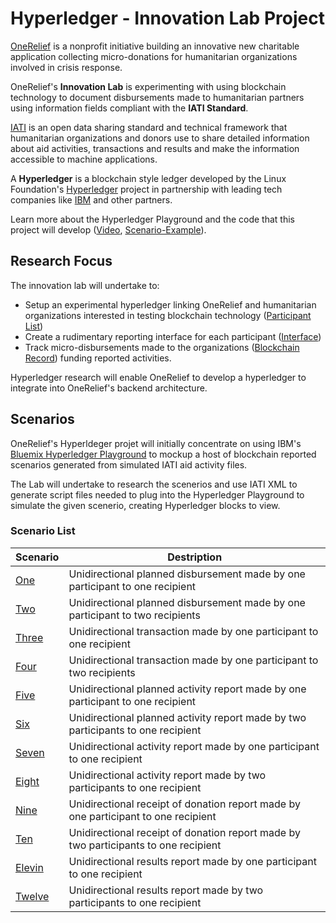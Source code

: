 # Hyperledger - Innovation Lab Project

[OneRelief](https://onereliefapp.com) is a nonprofit initiative building an innovative new charitable application collecting micro-donations for humanitarian organizations involved in crisis response.

OneRelief's **Innovation Lab** is experimenting with using blockchain technology to document disbursements made to humanitarian partners using information fields compliant with the **IATI Standard**.

[IATI](http://iatistandard.org) is an open data sharing standard and technical framework that humanitarian organizations and donors use to share detailed information about aid activities, transactions and results and make the information accessible to machine applications.

A **Hyperledger** is a blockchain style ledger developed by the Linux Foundation's [Hyperledger](https://www.hyperledger.org/) project in partnership with leading tech companies like [IBM](https://www.ibm.com/blockchain/hyperledger.html) and other partners.

Learn more about the Hyperledger Playground and the code that this project will develop ([Video](), [Scenario-Example]()).

## Research Focus

The innovation lab will undertake to:

* Setup an experimental hyperledger linking OneRelief and humanitarian organizations interested in testing blockchain technology ([Participant List]())
* Create a rudimentary reporting interface for each participant ([Interface]())
* Track micro-disbursements made to the organizations ([Blockchain Record]()) funding reported activities.

Hyperledger research will enable OneRelief to develop a hyperledger to integrate into OneRelief's backend architecture.

## Scenarios

OneRelief's Hyperldeger projet will initially concentrate on using IBM's [Bluemix Hyperledger Playground](http://composer-playground.mybluemix.net) to mockup a host of blockchain reported scenarios generated from simulated IATI aid activity files.

The Lab will undertake to research the scenerios and use IATI XML to generate script files needed to plug into the Hyperledger Playground to simulate the given scenerio, creating Hyperledger blocks to view.

### Scenario List

Scenario | Destription
--- | ---
[One]() | Unidirectional planned disbursement made by one participant to one recipient
[Two]() | Unidirectional planned disbursement made by one participant to two recipients
[Three]() | Unidirectional transaction made by one participant to one recipient
[Four]() | Unidirectional transaction made by one participant to two recipients
[Five]() | Unidirectional planned activity report made by one participant to one recipient
[Six]() | Unidirectional planned activity report made by two participants to one recipient
[Seven]() | Unidirectional activity report made by one participant to one recipient
[Eight]() | Unidirectional activity report made by two participants to one recipient
[Nine]() | Unidirectional receipt of donation report made by one participant to one recipient
[Ten]() | Unidirectional receipt of donation report made by two participants to one recipient
[Elevin]() | Unidirectional results report made by one participant to one recipient
[Twelve]() | Unidirectional results report made by two participants to one recipient

